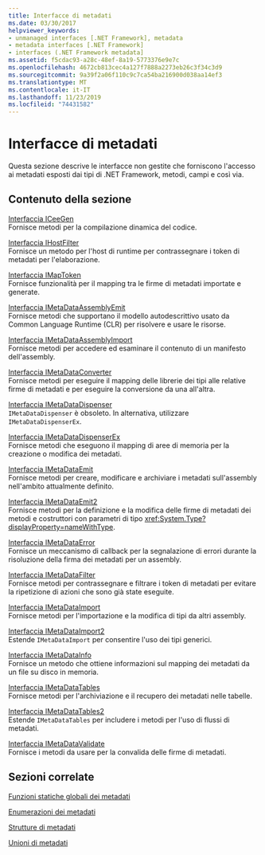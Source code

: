 ```yaml
---
title: Interfacce di metadati
ms.date: 03/30/2017
helpviewer_keywords:
- unmanaged interfaces [.NET Framework], metadata
- metadata interfaces [.NET Framework]
- interfaces (.NET Framework metadata]
ms.assetid: f5cdac93-a28c-48ef-8a19-5773376e9e7c
ms.openlocfilehash: 4672cb813cec4a127f7888a2273eb26c3f34c3d9
ms.sourcegitcommit: 9a39f2a06f110c9c7ca54ba216900d038aa14ef3
ms.translationtype: MT
ms.contentlocale: it-IT
ms.lasthandoff: 11/23/2019
ms.locfileid: "74431582"
---
```

# <a name="metadata-interfaces"></a>Interfacce di metadati
Questa sezione descrive le interfacce non gestite che forniscono l'accesso ai metadati esposti dai tipi di .NET Framework, metodi, campi e così via.  
  
## <a name="in-this-section"></a>Contenuto della sezione  
 [Interfaccia ICeeGen](../../../../docs/framework/unmanaged-api/metadata/iceegen-interface.md)  
 Fornisce metodi per la compilazione dinamica del codice.  
  
 [Interfaccia IHostFilter](../../../../docs/framework/unmanaged-api/metadata/ihostfilter-interface.md)  
 Fornisce un metodo per l'host di runtime per contrassegnare i token di metadati per l'elaborazione.  
  
 [Interfaccia IMapToken](../../../../docs/framework/unmanaged-api/metadata/imaptoken-interface.md)  
 Fornisce funzionalità per il mapping tra le firme di metadati importate e generate.  
  
 [Interfaccia IMetaDataAssemblyEmit](../../../../docs/framework/unmanaged-api/metadata/imetadataassemblyemit-interface.md)  
 Fornisce metodi che supportano il modello autodescrittivo usato da Common Language Runtime (CLR) per risolvere e usare le risorse.  
  
 [Interfaccia IMetaDataAssemblyImport](../../../../docs/framework/unmanaged-api/metadata/imetadataassemblyimport-interface.md)  
 Fornisce metodi per accedere ed esaminare il contenuto di un manifesto dell'assembly.  
  
 [Interfaccia IMetaDataConverter](../../../../docs/framework/unmanaged-api/metadata/imetadataconverter-interface.md)  
 Fornisce metodi per eseguire il mapping delle librerie dei tipi alle relative firme di metadati e per eseguire la conversione da una all'altra.  
  
 [Interfaccia IMetaDataDispenser](../../../../docs/framework/unmanaged-api/metadata/imetadatadispenser-interface.md)  
 `IMetaDataDispenser` è obsoleto. In alternativa, utilizzare `IMetaDataDispenserEx`.  
  
 [Interfaccia IMetaDataDispenserEx](../../../../docs/framework/unmanaged-api/metadata/imetadatadispenserex-interface.md)  
 Fornisce metodi che eseguono il mapping di aree di memoria per la creazione o modifica dei metadati.  
  
 [Interfaccia IMetaDataEmit](../../../../docs/framework/unmanaged-api/metadata/imetadataemit-interface.md)  
 Fornisce metodi per creare, modificare e archiviare i metadati sull'assembly nell'ambito attualmente definito.  
  
 [Interfaccia IMetaDataEmit2](../../../../docs/framework/unmanaged-api/metadata/imetadataemit2-interface.md)  
 Fornisce metodi per la definizione e la modifica delle firme di metadati dei metodi e costruttori con parametri di tipo <xref:System.Type?displayProperty=nameWithType>.  
  
 [Interfaccia IMetaDataError](../../../../docs/framework/unmanaged-api/metadata/imetadataerror-interface.md)  
 Fornisce un meccanismo di callback per la segnalazione di errori durante la risoluzione della firma dei metadati per un assembly.  
  
 [Interfaccia IMetaDataFilter](../../../../docs/framework/unmanaged-api/metadata/imetadatafilter-interface.md)  
 Fornisce metodi per contrassegnare e filtrare i token di metadati per evitare la ripetizione di azioni che sono già state eseguite.  
  
 [Interfaccia IMetaDataImport](../../../../docs/framework/unmanaged-api/metadata/imetadataimport-interface.md)  
 Fornisce metodi per l'importazione e la modifica di tipi da altri assembly.  
  
 [Interfaccia IMetaDataImport2](../../../../docs/framework/unmanaged-api/metadata/imetadataimport2-interface.md)  
 Estende `IMetaDataImport` per consentire l'uso dei tipi generici.  
  
 [Interfaccia IMetaDataInfo](../../../../docs/framework/unmanaged-api/metadata/imetadatainfo-interface.md)  
 Fornisce un metodo che ottiene informazioni sul mapping dei metadati da un file su disco in memoria.  
  
 [Interfaccia IMetaDataTables](../../../../docs/framework/unmanaged-api/metadata/imetadatatables-interface.md)  
 Fornisce metodi per l'archiviazione e il recupero dei metadati nelle tabelle.  
  
 [Interfaccia IMetaDataTables2](../../../../docs/framework/unmanaged-api/metadata/imetadatatables2-interface.md)  
 Estende `IMetaDataTables` per includere i metodi per l'uso di flussi di metadati.  
  
 [Interfaccia IMetaDataValidate](../../../../docs/framework/unmanaged-api/metadata/imetadatavalidate-interface.md)  
 Fornisce i metodi da usare per la convalida delle firme di metadati.  
  
## <a name="related-sections"></a>Sezioni correlate  
 [Funzioni statiche globali dei metadati](../../../../docs/framework/unmanaged-api/metadata/metadata-global-static-functions.md)  
  
 [Enumerazioni dei metadati](../../../../docs/framework/unmanaged-api/metadata/metadata-enumerations.md)  
  
 [Strutture di metadati](../../../../docs/framework/unmanaged-api/metadata/metadata-structures.md)  
  
 [Unioni di metadati](../../../../docs/framework/unmanaged-api/metadata/metadata-unions.md)
